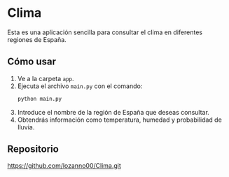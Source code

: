 # Clima

Esta es una aplicación sencilla para consultar el clima en diferentes regiones de España.

## Cómo usar

1. Ve a la carpeta `app`.
2. Ejecuta el archivo `main.py` con el comando:  
   ```bash
   python main.py
   ```
3. Introduce el nombre de la región de España que deseas consultar.
4. Obtendrás información como temperatura, humedad y probabilidad de lluvia.

## Repositorio

https://github.com/lozanno00/Clima.git
